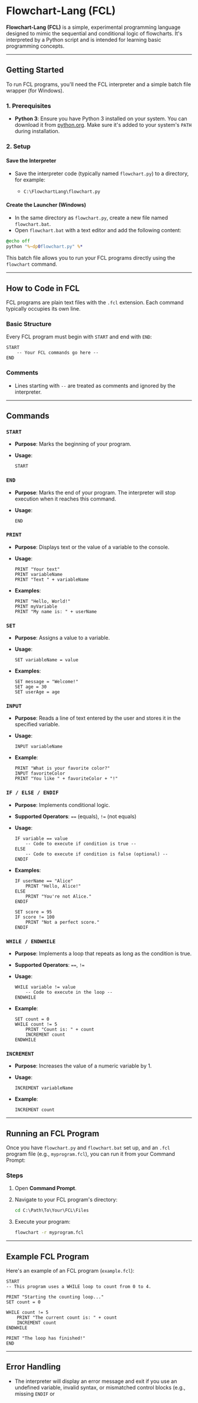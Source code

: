 # Flowchart-Lang (FCL)

**Flowchart-Lang (FCL)** is a simple, experimental programming language designed to mimic the sequential and conditional logic of flowcharts. It's interpreted by a Python script and is intended for learning basic programming concepts.

---

## Getting Started

To run FCL programs, you'll need the FCL interpreter and a simple batch file wrapper (for Windows).

### 1. Prerequisites

* **Python 3**: Ensure you have Python 3 installed on your system. You can download it from [python.org](https://www.python.org/). Make sure it's added to your system's `PATH` during installation.

### 2. Setup

#### Save the Interpreter

* Save the interpreter code (typically named `flowchart.py`) to a directory, for example:

  * `C:\FlowchartLang\flowchart.py`

#### Create the Launcher (Windows)

* In the same directory as `flowchart.py`, create a new file named `flowchart.bat`.
* Open `flowchart.bat` with a text editor and add the following content:

```bat
@echo off
python "%~dp0flowchart.py" %*
```

This batch file allows you to run your FCL programs directly using the `flowchart` command.

---

## How to Code in FCL

FCL programs are plain text files with the `.fcl` extension. Each command typically occupies its own line.

### Basic Structure

Every FCL program must begin with `START` and end with `END`:

```fcl
START
    -- Your FCL commands go here --
END
```

### Comments

* Lines starting with `--` are treated as comments and ignored by the interpreter.

---

## Commands

### `START`

* **Purpose**: Marks the beginning of your program.
* **Usage**:

  ```fcl
  START
  ```

### `END`

* **Purpose**: Marks the end of your program. The interpreter will stop execution when it reaches this command.
* **Usage**:

  ```fcl
  END
  ```

### `PRINT`

* **Purpose**: Displays text or the value of a variable to the console.
* **Usage**:

  ```fcl
  PRINT "Your text"
  PRINT variableName
  PRINT "Text " + variableName
  ```
* **Examples**:

  ```fcl
  PRINT "Hello, World!"
  PRINT myVariable
  PRINT "My name is: " + userName
  ```

### `SET`

* **Purpose**: Assigns a value to a variable.
* **Usage**:

  ```fcl
  SET variableName = value
  ```
* **Examples**:

  ```fcl
  SET message = "Welcome!"
  SET age = 30
  SET userAge = age
  ```

### `INPUT`

* **Purpose**: Reads a line of text entered by the user and stores it in the specified variable.
* **Usage**:

  ```fcl
  INPUT variableName
  ```
* **Example**:

  ```fcl
  PRINT "What is your favorite color?"
  INPUT favoriteColor
  PRINT "You like " + favoriteColor + "!"
  ```

### `IF / ELSE / ENDIF`

* **Purpose**: Implements conditional logic.
* **Supported Operators**: `==` (equals), `!=` (not equals)
* **Usage**:

  ```fcl
  IF variable == value
      -- Code to execute if condition is true --
  ELSE
      -- Code to execute if condition is false (optional) --
  ENDIF
  ```
* **Examples**:

  ```fcl
  IF userName == "Alice"
      PRINT "Hello, Alice!"
  ELSE
      PRINT "You're not Alice."
  ENDIF

  SET score = 95
  IF score != 100
      PRINT "Not a perfect score."
  ENDIF
  ```

### `WHILE / ENDWHILE`

* **Purpose**: Implements a loop that repeats as long as the condition is true.
* **Supported Operators**: `==`, `!=`
* **Usage**:

  ```fcl
  WHILE variable != value
      -- Code to execute in the loop --
  ENDWHILE
  ```
* **Example**:

  ```fcl
  SET count = 0
  WHILE count != 5
      PRINT "Count is: " + count
      INCREMENT count
  ENDWHILE
  ```

### `INCREMENT`

* **Purpose**: Increases the value of a numeric variable by 1.
* **Usage**:

  ```fcl
  INCREMENT variableName
  ```
* **Example**:

  ```fcl
  INCREMENT count
  ```

---

## Running an FCL Program

Once you have `flowchart.py` and `flowchart.bat` set up, and an `.fcl` program file (e.g., `myprogram.fcl`), you can run it from your Command Prompt:

### Steps

1. Open **Command Prompt**.
2. Navigate to your FCL program's directory:

   ```cmd
   cd C:\Path\To\Your\FCL\Files
   ```
3. Execute your program:

   ```cmd
   flowchart -r myprogram.fcl
   ```

---

## Example FCL Program

Here's an example of an FCL program (`example.fcl`):

```fcl
START
-- This program uses a WHILE loop to count from 0 to 4.

PRINT "Starting the counting loop..."
SET count = 0

WHILE count != 5
    PRINT "The current count is: " + count
    INCREMENT count
ENDWHILE

PRINT "The loop has finished!"
END
```

---

## Error Handling

* The interpreter will display an error message and exit if you use an undefined variable, invalid syntax, or mismatched control blocks (e.g., missing `ENDIF` or
